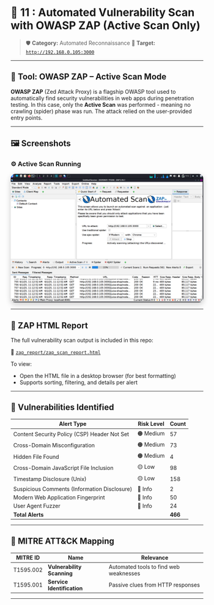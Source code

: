 

# 🤖 11 : Automated Vulnerability Scan with OWASP ZAP (Active Scan Only)

> 🛡️ **Category:** Automated Reconnaissance
> 🎯 **Target:** [`http://192.168.0.105:3000`](http://192.168.0.105:3000)

---

## 🧰 Tool: OWASP ZAP – Active Scan Mode

**OWASP ZAP** (Zed Attack Proxy) is a flagship OWASP tool used to automatically find security vulnerabilities in web apps during penetration testing. In this case, only the **Active Scan** was performed - meaning no crawling (spider) phase was run. The attack relied on the user-provided entry points.

---

## 🖼️ Screenshots

### ⚙️ Active Scan Running

<img src="zap-active-scan-running.png" alt="OWASP ZAP Active Scan in Progress" width="700" style="border-radius: 12px; box-shadow: 0 5px 15px rgba(0,0,0,0.2);" />

---


## 📂 ZAP HTML Report

The full vulnerability scan output is included in this repo:

📁 [`zap_report/zap_scan_report.html`](../zap_report/zap_scan_report.html)

To view:

* Open the HTML file in a desktop browser (for best formatting)
* Supports sorting, filtering, and details per alert

---

## 🚨  Vulnerabilities Identified

| Alert Type                                   | Risk Level | Count   |
| -------------------------------------------- | ---------- | ------- |
| Content Security Policy (CSP) Header Not Set | 🟠 Medium  | 57      |
| Cross-Domain Misconfiguration                | 🟠 Medium  | 73      |
| Hidden File Found                            | 🟠 Medium  | 4       |
| Cross-Domain JavaScript File Inclusion       | 🟡 Low     | 98      |
| Timestamp Disclosure (Unix)                  | 🟡 Low     | 158     |
| Suspicious Comments (Information Disclosure) | 🔵 Info    | 2       |
| Modern Web Application Fingerprint           | 🔵 Info    | 50      |
| User Agent Fuzzer                            | 🔵 Info    | 24      |
| **Total Alerts**                             |            | **466** |


---

## 🧠 MITRE ATT\&CK Mapping

| MITRE ID  | Name                       | Relevance                              |
| --------- | -------------------------- | -------------------------------------- |
| T1595.002 | **Vulnerability Scanning** | Automated tools to find web weaknesses |
| T1595.001 | **Service Identification** | Passive clues from HTTP responses      |

---



